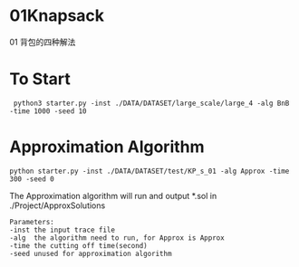 # 01Knapsack
01 背包的四种解法
# To Start
```script
 python3 starter.py -inst ./DATA/DATASET/large_scale/large_4 -alg BnB -time 1000 -seed 10 
```


# Approximation Algorithm
```
python starter.py -inst ./DATA/DATASET/test/KP_s_01 -alg Approx -time 300 -seed 0
```
The Approximation algorithm will run and output *.sol in ./Project/ApproxSolutions
```
Parameters:
-inst the input trace file
-alg  the algorithm need to run, for Approx is Approx
-time the cutting off time(second)
-seed unused for approximation algorithm
```
